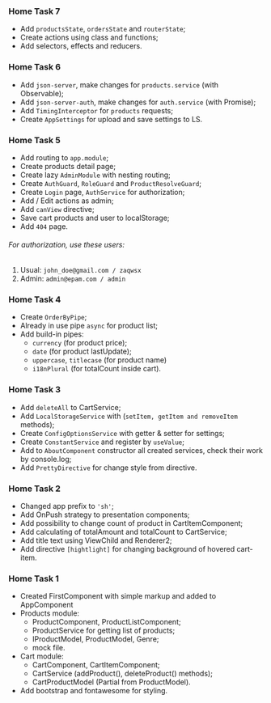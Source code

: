 ### Home Task 7

- Add `productsState`, `ordersState` and `routerState`;
- Create actions using class and functions;
- Add selectors, effects and reducers.

### Home Task 6

- Add `json-server`, make changes for `products.service` (with Observable);
- Add `json-server-auth`, make changes for `auth.service` (with Promise);
- Add `TimingInterceptor` for `products` requests;
- Create `AppSettings` for upload and save settings to LS.


### Home Task 5

- Add routing to `app.module`;
- Create products detail page;
- Create lazy `AdminModule` with nesting routing;
- Create `AuthGuard`, `RoleGuard` and `ProductResolveGuard`;
- Create `Login` page, `AuthService` for authorization;
- Add / Edit actions as admin;
- Add `canView` directive;
- Save cart products and user to localStorage;
- Add `404` page.

###### For authorization, use these users: 
1. Usual: `john_doe@gmail.com / zaqwsx`
2. Admin: `admin@epam.com / admin`
 
### Home Task 4 

- Create `OrderByPipe`;
- Already in use pipe `async` for product list;
- Add build-in pipes:
     - `currency` (for product price);
     - `date` (for product lastUpdate);
     - `uppercase`, `titlecase` (for product name)
     - `i18nPlural` (for totalCount inside cart).


### Home Task 3

- Add `deleteAll` to CartService;
- Add `LocalStorageService` with (`setItem, getItem and removeItem` methods);
- Create `ConfigOptionsService` with getter & setter for settings;
- Create `ConstantService` and register by `useValue`;
- Add to `AboutComponent` constructor all created services, check their work by console.log;
- Add `PrettyDirective` for change style from directive.

### Home Task 2

- Changed app prefix to `'sh'`;
- Add OnPush strategy to presentation components;
- Add possibility to change count of product in CartItemComponent;
- Add calculating of totalAmount and totalCount to CartService;
- Add title text using ViewChild and Renderer2;
- Add directive `[hightlight]` for changing background of hovered cart-item. 

### Home Task 1

- Created FirstComponent with simple markup and added to AppComponent
- Products module:
   - ProductComponent, ProductListComponent;
   - ProductService for getting list of products;
   - IProductModel, ProductModel, Genre;
   - mock file.
- Cart module:
   - CartComponent, CartItemComponent;
   - CartService (addProduct(), deleteProduct() methods);
   - CartProductModel (Partial from ProductModel).
- Add bootstrap and fontawesome for styling.
